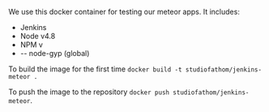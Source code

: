 We use this docker container for testing our meteor apps. It includes:

* Jenkins
* Node v4.8
* NPM v
* -- node-gyp (global)

To build the image for the first time `docker build -t studiofathom/jenkins-meteor .`

To push the image to the repository `docker push studiofathom/jenkins-meteor`.